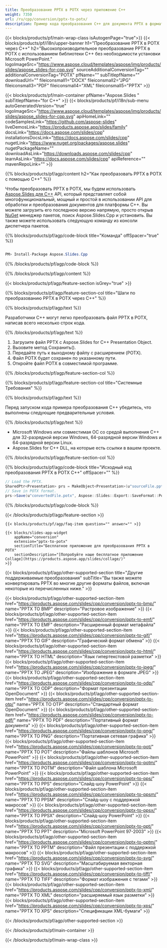 ```yaml
---
title: Преобразование PPTX в POTX через приложение C++
weight: 7350
url: /ru/cpp/conversion/pptx-to-potx/ 
description: Пример кода преобразования C++ для документа PPTX в формат POTX. Используйте пример кода для пакетного преобразования PPTX в POTX в любом приложении C++.
---
```


{{< blocks/products/pf/main-wrap-class isAutogenPage="true">}}
{{< blocks/products/pf/i18n/upper-banner h1="Преобразование PPTX в POTX через C++" h2="Высокопроизводительное преобразование PPTX в POTX с использованием библиотеки C++ без необходимости установки Microsoft PowerPoint." logoImageSrc="https://www.aspose.cloud/templates/aspose/img/products/slides/aspose_slides-for-cpp.svg" sourceAdditionalConversionTag="" additionalConversionTag="POTX" pfName="" subTitlepfName="" downloadUrl="" fileiconsmall1="DOCX" fileiconsmall2="JPG" fileiconsmall3="PDF" fileiconsmall4="XML" fileiconsmall5="PPTX" >}}

{{< blocks/products/pf/main-container pfName="Aspose.Slides " subTitlepfName="for C++" >}}
{{< blocks/products/pf/i18n/sub-menu autoGeneratedVersion="true" logoImageSrc="https://www.aspose.cloud/templates/aspose/img/products/slides/aspose_slides-for-cpp.svg" apiHomeLink="" codeSamplesLink="https://github.com/aspose-slides" liveDemosLink="https://products.aspose.app/slides/family" docsLink="https://docs.aspose.com/slides/cpp" installationsDocsLink="https://docs.aspose.com/slides/cpp" nugetLink="https://www.nuget.org/packages/aspose.slides" nugetPackageName="" downloadAsLink="https://downloads.aspose.com/slides/cpp" learnAsLink="https://docs.aspose.com/slides/cpp" apiReference="" mavenRepoLink="" >}}

{{% blocks/products/pf/agp/content h2="Как преобразовать PPTX в POTX с помощью C++" %}}

 Чтобы преобразовать PPTX в POTX, мы будем использовать
 [Aspose.Slides для C++](https://products.aspose.com/slides/cpp)
 API, который представляет собой многофункциональный, мощный и простой в использовании API для обработки и преобразования документов для платформы C++. Вы можете загрузить его последнюю версию напрямую, просто открыв
 [NuGet](https://www.nuget.org/packages/aspose.slides)
 менеджер пакетов, поиск
 Aspose.Slides.Cpp
 и установить. Вы также можете использовать следующую команду из консоли диспетчера пакетов.

{{% blocks/products/pf/agp/code-block title="Команда" offSpacer="true" %}}

```cs

PM> Install-Package Aspose.Slides.Cpp

```

{{% /blocks/products/pf/agp/code-block %}}

{{% /blocks/products/pf/agp/content %}}

{{< blocks/products/pf/agp/feature-section isGrey="true" >}}

{{% blocks/products/pf/agp/feature-section-col title="Шаги по преобразованию PPTX в POTX через C++" %}}

{{% blocks/products/pf/agp/text %}}

 Разработчики C++ могут легко преобразовать файл PPTX в POTX, написав всего несколько строк кода.

{{% /blocks/products/pf/agp/text %}}

1. Загрузите файл PPTX с Aspose.Slides for C++ Presentation Object.
1. Вызовите метод Сохранить().
1. Передайте путь к выходному файлу с расширением (POTX).
1. Файл POTX будет сохранен по указанному пути.
1. Откройте файл POTX в совместимой программе.

{{% /blocks/products/pf/agp/feature-section-col %}}

{{% blocks/products/pf/agp/feature-section-col title="Системные Требования" %}}

{{% blocks/products/pf/agp/text %}}

 Перед запуском кода примера преобразования C++ убедитесь, что выполнены следующие предварительные условия.

{{% /blocks/products/pf/agp/text %}}

- Microsoft Windows или совместимая ОС со средой выполнения C++ для 32-разрядной версии Windows, 64-разрядной версии Windows и 64-разрядной версии Linux.
- Aspose.Slides for C++ DLL, на которые есть ссылки в вашем проекте.

{{% /blocks/products/pf/agp/feature-section-col %}}

{{% blocks/products/pf/agp/code-block title="Исходный код преобразования PPTX в POTX C++" offSpacer="" %}}

```cs
// Load the PPTX.
SharedPtr<Presentation> prs = MakeObject<Presentation>(u"sourceFile.pptx");
// Save in POTX format.
prs->Save(u"convertedFile.potx", Aspose::Slides::Export::SaveFormat::Potx);

```

{{% /blocks/products/pf/agp/code-block %}}

{{< /blocks/products/pf/agp/feature-section >}}

    {{< blocks/products/pf/agp/faq-item question="" answer="" >}}
 

<!-- aboutfile Starts -->

<!-- aboutfile Ends -->

    {{< blocks/slides-app-widget 
        appName="conversion"
        extension="pptx-to-potx"
        sectionTitle="Бесплатное приложение для преобразования PPTX в POTX" 
        sectionDescription="[Попробуйте наше бесплатное приложение Collage](https://products.aspose.app/slides/collage/)" 
    >}}
    
{{< blocks/products/pf/agp/other-supported-section title="Другие поддерживаемые преобразования" subTitle="Вы также можете конвертировать PPTX во многие другие форматы файлов, включая некоторые из перечисленных ниже." >}}

{{< blocks/products/pf/agp/other-supported-section-item href="https://products.aspose.com/slides/cpp/conversion/pptx-to-bmp/" name="PPTX TO BMP" description="Растровое изображение" >}}
{{< blocks/products/pf/agp/other-supported-section-item href="https://products.aspose.com/slides/cpp/conversion/pptx-to-emf/" name="PPTX TO EMF" description="Расширенный формат метафайла" >}}
{{< blocks/products/pf/agp/other-supported-section-item href="https://products.aspose.com/slides/cpp/conversion/pptx-to-gif/" name="PPTX TO GIF" description="Графический формат обмена" >}}
{{< blocks/products/pf/agp/other-supported-section-item href="https://products.aspose.com/slides/cpp/conversion/pptx-to-html/" name="PPTX TO HTML" description="Язык гипертекстовой разметки" >}}
{{< blocks/products/pf/agp/other-supported-section-item href="https://products.aspose.com/slides/cpp/conversion/pptx-to-jpeg/" name="PPTX TO JPEG" description="Изображение в формате JPEG" >}}
{{< blocks/products/pf/agp/other-supported-section-item href="https://products.aspose.com/slides/cpp/conversion/pptx-to-odp/" name="PPTX TO ODP" description="Формат презентации OpenDocument" >}}
{{< blocks/products/pf/agp/other-supported-section-item href="https://products.aspose.com/slides/cpp/conversion/pptx-to-otp/" name="PPTX TO OTP" description="Стандартный формат OpenDocument" >}}
{{< blocks/products/pf/agp/other-supported-section-item href="https://products.aspose.com/slides/cpp/conversion/pptx-to-pdf/" name="PPTX TO PDF" description="Портативный формат документа" >}}
{{< blocks/products/pf/agp/other-supported-section-item href="https://products.aspose.com/slides/cpp/conversion/pptx-to-png/" name="PPTX TO PNG" description="Портативная сетевая графика" >}}
{{< blocks/products/pf/agp/other-supported-section-item href="https://products.aspose.com/slides/cpp/conversion/pptx-to-pot/" name="PPTX TO POT" description="Файлы шаблонов Microsoft PowerPoint" >}}
{{< blocks/products/pf/agp/other-supported-section-item href="https://products.aspose.com/slides/cpp/conversion/pptx-to-potm/" name="PPTX TO POTM" description="Файл шаблона Microsoft PowerPoint" >}}
{{< blocks/products/pf/agp/other-supported-section-item href="https://products.aspose.com/slides/cpp/conversion/pptx-to-pps/" name="PPTX TO PPS" description="Слайд-шоу PowerPoint" >}}
{{< blocks/products/pf/agp/other-supported-section-item href="https://products.aspose.com/slides/cpp/conversion/pptx-to-ppsm/" name="PPTX TO PPSM" description="Слайд-шоу с поддержкой макросов" >}}
{{< blocks/products/pf/agp/other-supported-section-item href="https://products.aspose.com/slides/cpp/conversion/pptx-to-ppsx/" name="PPTX TO PPSX" description="Слайд-шоу PowerPoint" >}}
{{< blocks/products/pf/agp/other-supported-section-item href="https://products.aspose.com/slides/cpp/conversion/pptx-to-ppt/" name="PPTX TO PPT" description="Microsoft PowerPoint 97-2003" >}}
{{< blocks/products/pf/agp/other-supported-section-item href="https://products.aspose.com/slides/cpp/conversion/pptx-to-pptm/" name="PPTX TO PPTM" description="Файл презентации с поддержкой макросов" >}}
{{< blocks/products/pf/agp/other-supported-section-item href="https://products.aspose.com/slides/cpp/conversion/pptx-to-svg/" name="PPTX TO SVG" description="Масштабируемая векторная графика" >}}
{{< blocks/products/pf/agp/other-supported-section-item href="https://products.aspose.com/slides/cpp/conversion/pptx-to-tiff/" name="PPTX TO TIFF" description="Формат изображения с тегами" >}}
{{< blocks/products/pf/agp/other-supported-section-item href="https://products.aspose.com/slides/cpp/conversion/pptx-to-xml/" name="PPTX TO XML" description="расширяемый язык разметки" >}}
{{< blocks/products/pf/agp/other-supported-section-item href="https://products.aspose.com/slides/cpp/conversion/pptx-to-xps/" name="PPTX TO XPS" description="Спецификации XML-бумаги" >}}

{{< /blocks/products/pf/agp/other-supported-section >}}

{{< /blocks/products/pf/main-container >}}
    
{{< /blocks/products/pf/main-wrap-class >}}